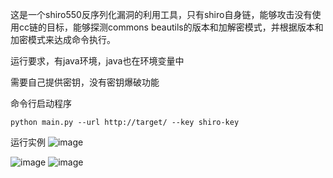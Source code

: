 这是一个shiro550反序列化漏洞的利用工具，只有shiro自身链，能够攻击没有使用cc链的目标，能够探测commons beautils的版本和加解密模式，并根据版本和加密模式来达成命令执行。

运行要求，有java环境，java也在环境变量中

需要自己提供密钥，没有密钥爆破功能

命令行启动程序
```
python main.py --url http://target/ --key shiro-key
```
运行实例
![image](https://github.com/GXshushu/shiro-noCC-killer/assets/73958525/16df1b5b-02a8-4ade-a91b-8365462dbe60)

![image](https://github.com/GXshushu/shiro-noCC-killer/assets/73958525/63244d98-db98-4a81-936f-4c75eb79bc3a)
![image](https://github.com/GXshushu/shiro-noCC-killer/assets/73958525/c8faf7ee-347a-4676-870b-50d6e1ae60ae)
